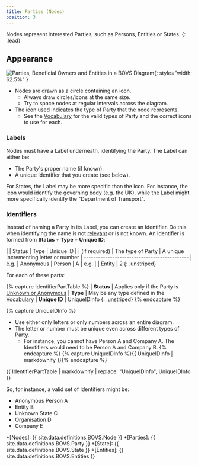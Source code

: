 ```yaml
---
title: Parties (Nodes)
position: 3
---
```


Nodes represent interested Parties, such as Persons, Entities or States.
{: .lead}


## Appearance

![Parties, Beneficial Owners and Entities in a BOVS Diagram](/visualisation/diagrams/bovs-core-parties.png){: style="width: 62.5%" }

* Nodes are drawn as a circle containing an icon.
  * Always draw circles/icons at the same size.
  * Try to space nodes at regular intervals across the diagram.
* The icon used indicates the type of Party that the node represents.
  * See the [Vocabulary](/visualisation/core/vocabulary) for the valid types of Party and the correct icons to use for each.


### Labels

Nodes must have a Label underneath, identifying the Party. The Label can either be:

* The Party's proper name (if known).
* A unique Identifier that you create (see below).

For States, the Label may be more specific than the icon. For instance, the icon would identify the governing body (e.g. the UK), while the Label might more specifically identify the "Department of Transport".


### Identifiers

Instead of naming a Party in its Label, you can create an Identifier. Do this when identifying the name is not [relevant](/visualisation/core/relevance) or is not known. An Identifier is formed from **Status + Type + Unique ID**:

|      | Status         | Type               | Unique ID
|      | (if required)  | The type of Party  | A unique incrementing letter or number
| --------------------------------------------
| e.g. | Anonymous      | Person             | A
| e.g. |                | Entity             | 2
{: .unstriped}

For each of these parts:

{% capture IdentifierPartTable %}
| **Status**      | Applies only if the Party is [Unknown or Anonymous](/visualisation/core/unknowns)
| **Type**        | May be any type defined in the [Vocabulary](/visualisation/core/vocabulary)
| **Unique ID**   | UniqueIDInfo
{: .unstriped}
{% endcapture %}

{% capture UniqueIDInfo %}
* Use either only letters or only numbers across an entire diagram.
* The letter or number must be unique even across different types of Party.
  * For instance, you cannot have Person A and Company A. The Identifiers would need to be Person A and Company B.
{% endcapture %}
{% capture UniqueIDInfo %}{{ UniqueIDInfo | markdownify }}{% endcapture %}

{{ IdentifierPartTable | markdownify
  | replace: "UniqueIDInfo", UniqueIDInfo
}}

So, for instance, a valid set of Identifiers might be:

* Anonymous Person A
* Entity B
* Unknown State C
* Organisation D
* Company E


*[Nodes]: {{ site.data.definitions.BOVS.Node }}
*[Parties]: {{ site.data.definitions.BOVS.Party }}
*[State]: {{ site.data.definitions.BOVS.State }}
*[Entities]: {{ site.data.definitions.BOVS.Entities }}
